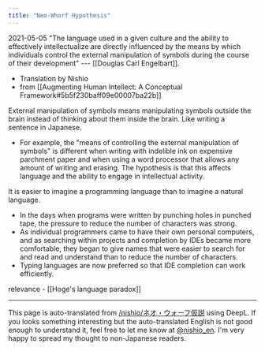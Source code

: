 ```yaml
---
title: "Neo-Whorf Hypothesis"
---
```


2021-05-05
"The language used in a given culture and the ability to effectively intellectualize are directly influenced by the means by which individuals control the external manipulation of symbols during the course of their development" --- [[Douglas Carl Engelbart]].
- Translation by Nishio
- from [[Augmenting Human Intellect: A Conceptual Framework#5b5f230baff09e00007ba22b]]

External manipulation of symbols means manipulating symbols outside the brain instead of thinking about them inside the brain. Like writing a sentence in Japanese.
- For example, the "means of controlling the external manipulation of symbols" is different when writing with indelible ink on expensive parchment paper and when using a word processor that allows any amount of writing and erasing. The hypothesis is that this affects language and the ability to engage in intellectual activity.

It is easier to imagine a programming language than to imagine a natural language.
- In the days when programs were written by punching holes in punched tape, the pressure to reduce the number of characters was strong.
- As individual programmers came to have their own personal computers, and as searching within projects and completion by IDEs became more comfortable, they began to give names that were easier to search for and read and understand than to reduce the number of characters.
- Typing languages are now preferred so that IDE completion can work efficiently.

relevance
    - [[Hoge's language paradox]]

---
This page is auto-translated from [/nishio/ネオ・ウォーフ仮説](https://scrapbox.io/nishio/ネオ・ウォーフ仮説) using DeepL. If you looks something interesting but the auto-translated English is not good enough to understand it, feel free to let me know at [@nishio_en](https://twitter.com/nishio_en). I'm very happy to spread my thought to non-Japanese readers.